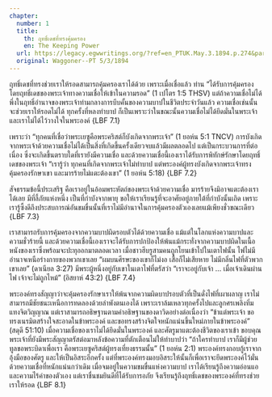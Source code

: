 ```yaml
---
chapter:
  number: 1
  title:
    th: ฤทธิ์เดชที่ทรงคุ้มครอง
    en: The Keeping Power
  url: https://legacy.egwwritings.org/?ref=en_PTUK.May.3.1894.p.274&para=1518.4335
  original: Waggoner--PT 5/3/1894
---
```


ฤทธิ์เดชที่ทรงช่วยเราให้รอดสามารถคุ้มครองเราได้ด้วย เพราะเมื่อเชื่อแล้ว ท่าน “ได้รับการคุ้มครองโดยฤทธิ์เดชของพระเจ้าทางความเชื่อให้เข้าในความรอด” (1 เปโตร 1:5 THSV) แต่ถ้าความเชื่อไม่ได้พึ่งในฤทธิ์อำนาจของพระเจ้าท่ามกลางการบีบคั้นของความบาปในชีวิตประจำวันแล้ว ความเชื่อเช่นนั้นจะช่วยเราให้รอดไม่ได้ ทุกครั้งที่หลงทำบาป ก็เป็นเพราะว่าในขณะนั้นความเชื่อไม่ได้ยึดมั่นในพระเจ้า และเราไม่ได้ไว้วางใจในพระองค์ {LBF 7.1}

เพราะว่า “ทุกคนที่เชื่อว่าพระเยซูคือพระคริสต์ก็บังเกิดจากพระเจ้า” (1 ยอห์น 5:1 TNCV) การบังเกิดจากพระเจ้าด้วยความเชื่อไม่ได้เป็นสิ่งที่เกิดขึ้นครั้งเดียวจบแล้วมีผลตลอดไป แต่เป็นกระบวนการที่ต่อเนื่อง ซึ่งจะเกิดขึ้นตราบใดที่เรายังมีความเชื่อ และด้วยความเชื่อนี้เองเราได้รับการพิทักษ์รักษาโดยฤทธิ์เดชของพระเจ้า “เรารู้ว่า ทุกคนที่เกิดจากพระเจ้าไม่ทำบาป แต่พระองค์ผู้ทรงบังเกิดจากพระเจ้าทรงคุ้มครองรักษาเขา และมารร้ายไม่แตะต้องเขา” (1 ยอห์น 5:18) {LBF 7.2}

สัจธรรมข้อนี้ประเสริฐ คือเราอยู่ในอ้อมพระหัตถ์ของพระเจ้าด้วยความเชื่อ มารร้ายจึงมิอาจแตะต้องเราได้เลย มีที่ลี้ภัยแห่งหนึ่ง เป็นที่กำบังจากพายุ ขอให้เราเรียนรู้ที่จะอาศัยอยู่ภายใต้ที่กำบังนั้นเถิด เพราะเรารู้ซึ้งดีถึงประสบการณ์อันขมขื่นนั้นที่เราไม่มีอำนาจในการคุ้มครองตัวเองเลยแม้เพียงชั่วขณะเดียว {LBF 7.3}

เราสามารถรับการคุ้มครองจากความบาปผิดรอบตัวได้ด้วยความเชื่อ แม้แต่ในโลกแห่งความบาปและความชั่วร้ายนี้ และด้วยความเชื่อนี้เองเราจะได้รับการปกป้องให้พ้นแม้กระทั่งจากความบาปผิดในเนื้อหนังของเราซึ่งพร้อมจะปะทุออกมาตลอดเวลา เมื่อชาวฮีบรูสามคนถูกโยนเข้าไปในเตาไฟนั้น ไฟไม่มีอำนาจเหนือร่างกายของพวกเขาเลย “ผมบนศีรษะของเขาก็ไม่งอ เสื้อก็ไม่เสียหาย ไม่มีกลิ่นไฟที่ตัวพวกเขาเลย” (ดาเนียล 3:27) มีพระผู้หนึ่งอยู่กับเขาในเตาไฟที่ตรัสว่า “เราจะอยู่กับเจ้า … เมื่อเจ้าเดินผ่านไฟ เจ้าจะไม่ถูกไหม้” (อิสยาห์ 43:2) {LBF 7.4}

พระองค์ทรงสัญญาว่าจะคุ้มครองรักษาเราให้พ้นจากความผิดบาปรอบตัวที่เป็นดั่งไฟที่เผาผลาญ เราไม่สามารถมีชัยชนะเหนือการทดลองด้วยลำพังตนเองได้ เพราะเราล้มเหลวทุกครั้งไปและลูกศรเพลิงทิ่มแทงจิตวิญญาณ แต่เราสามารถอธิษฐานตามคำอธิษฐานของดาวิดอย่างต่อเนื่องว่า “ข้าแต่พระเจ้า ขอทรงเนรมิตสร้างใจสะอาดในข้าพระองค์ และขอทรงสร้างจิตใจหนักแน่นขึ้นใหม่ภายในข้าพระองค์” (สดุดี 51:10) เมื่อความเชื่อของเราไม่ได้ยึดมั่นในพระองค์ และศัตรูมาแตะต้องชีวิตของเราเข้า ขอบคุณพระเจ้าที่ยังมีพระสัญญาตรัสต่อมาหลังข้อความที่ตักเตือนไม่ให้ทำบาปว่า “ถ้าใครทำบาป เราก็มีผู้ช่วยทูลขอพระบิดาเพื่อเรา คือพระเยซูคริสต์ผู้ทรงเที่ยงธรรมนั้น” (1 ยอห์น 2:1) พระองค์ทรงกอบกู้เราจากอุ้งมือของศัตรู และให้เป็นอิสระอีกครั้ง แต่ที่พระองค์ทรงมอบอิสระให้นั้นก็เพื่อเราจะยึดพระองค์ไว้มั่นด้วยความเชื่อที่หนักแน่นกว่าเดิม เมื่อจมอยู่ในความขมขื่นแห่งความบาป เราได้เรียนรู้ถึงความอ่อนแอและความไร้ค่าของตัวเอง แต่เราชื่นชมยินดีที่ได้รับการอภัย จึงเรียนรู้ถึงฤทธิ์เดชของพระองค์ที่ทรงช่วยเราให้รอด {LBF 8.1}
